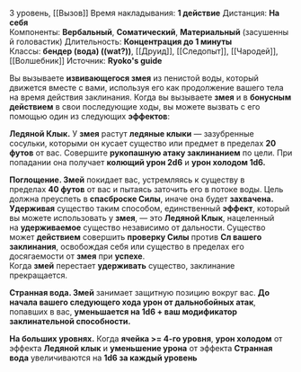 3 уровень, [[Вызов]]
Время накладывания: **1 действие**
Дистанция: **На себя**
Компоненты: **Вербальный**, **Соматический**, **Материальный** (засушенный головастик)
Длительность: **Концентрация до 1 минуты**
Классы: **бендер (вода) ((wat?))**, [[Друид]], [[Следопыт]], [[Чародей]], [[Волшебник]]
Источник: **Ryoko's guide**

Вы вызываете **извивающегося змея** из пенистой воды, который движется вместе с вами, используя его как продолжение вашего тела на время действия заклинания. Когда вы вызываете **змея** и в **бонусным действием** в свои последующие ходы, вы можете вызвать с его помощью один из следующих **эффектов**:

**Ледяной Клык.** У **змея** растут **ледяные клыки** — зазубренные сосульки, которыми он кусает существо или предмет в пределах **20 футов** от вас. Совершите **рукопашную атаку заклинанием** по цели. При попадании она получает **колющий урон 2d6** и **урон холодом 1d6.**

**Поглощение. Змей** покидает вас, устремляясь к существу в пределах **40 футов** от вас и пытаясь заточить его в потоке воды. Цель должна преуспеть в **спасброске Силы**, иначе она будет **захвачена. Удерживая** существо таким способом, единственный **эффект**, который вы можете использовать у **змея**, — это **Ледяной Клык**, нацеленный на **удерживаемое** существо независимо от дальности. Существо может **действием** совершить **проверку Силы** против **Сл вашего заклинания**, освобождая себя или существо в пределах его досягаемости от **змея** при **успехе**. Когда **змей** перестает **удерживать** существо, заклинание прекращается.

**Странная вода. Змей** занимает защитную позицию вокруг вас. **До начала вашего следующего хода урон от дальнобойных атак**, попавших в вас, **уменьшается на 1d6 + ваш модификатор заклинательной способности.**

**На больших уровнях.** Когда **ячейка >= 4-го уровня**, **урон холодом** от эффекта **Ледяной клык** и **уменьшение урона** от эффекта **Странная вода** увеличиваются на **1d6 за каждый уровень**